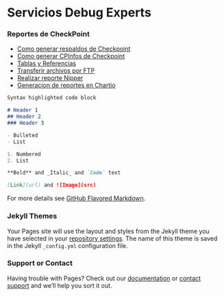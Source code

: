 # Servicios Debug Experts


### Reportes de CheckPoint



* [Como generar respaldos de Checkpoint](manual/Respaldos_Checkpoint.md)
* [Como generar CPInfos de Checkpoint](manual/CPInfos_para_reporte.md)
* [Tablas y Referencias](manual/Tablas_y_Referencias.md)
* [Transferir archivos por FTP](manual/Transferir_por_FTP.md)
* [Realizar reporte Nipper](manual/Reportes_Nipper.md)
* [Generacion de reportes en Chartio](manual/Generacion_de_reportes_en_Chartio.md)


```markdown
Syntax highlighted code block

# Header 1
## Header 2
### Header 3

- Bulleted
- List

1. Numbered
2. List

**Bold** and _Italic_ and `Code` text

[Link](url) and ![Image](src)
```

For more details see [GitHub Flavored Markdown](https://guides.github.com/features/mastering-markdown/).

### Jekyll Themes

Your Pages site will use the layout and styles from the Jekyll theme you have selected in your [repository settings](https://github.com/debug-experts/debug-experts.github.io/settings). The name of this theme is saved in the Jekyll `_config.yml` configuration file.

### Support or Contact

Having trouble with Pages? Check out our [documentation](https://help.github.com/categories/github-pages-basics/) or [contact support](https://github.com/contact) and we’ll help you sort it out.
